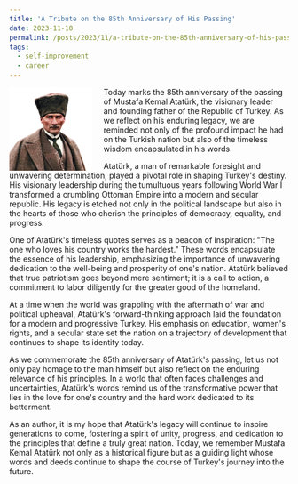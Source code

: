 ```yaml
---
title: 'A Tribute on the 85th Anniversary of His Passing'
date: 2023-11-10
permalink: /posts/2023/11/a-tribute-on-the-85th-anniversary-of-his-passing/
tags:
  - self-improvement
  - career
---
```


<img width="150" alt="road to success" src="/images/posts/a-tribute-on-the-85th-anniversary-of-his-passing.png" style="float: left; margin-right: 20px;" /> Today marks the 85th anniversary of the passing of Mustafa Kemal Atatürk, the visionary leader and founding father of the Republic of Turkey. As we reflect on his enduring legacy, we are reminded not only of the profound impact he had on the Turkish nation but also of the timeless wisdom encapsulated in his words.

Atatürk, a man of remarkable foresight and unwavering determination, played a pivotal role in shaping Turkey's destiny. His visionary leadership during the tumultuous years following World War I transformed a crumbling Ottoman Empire into a modern and secular republic. His legacy is etched not only in the political landscape but also in the hearts of those who cherish the principles of democracy, equality, and progress.

One of Atatürk's timeless quotes serves as a beacon of inspiration: "The one who loves his country works the hardest." These words encapsulate the essence of his leadership, emphasizing the importance of unwavering dedication to the well-being and prosperity of one's nation. Atatürk believed that true patriotism goes beyond mere sentiment; it is a call to action, a commitment to labor diligently for the greater good of the homeland.

At a time when the world was grappling with the aftermath of war and political upheaval, Atatürk's forward-thinking approach laid the foundation for a modern and progressive Turkey. His emphasis on education, women's rights, and a secular state set the nation on a trajectory of development that continues to shape its identity today.

As we commemorate the 85th anniversary of Atatürk's passing, let us not only pay homage to the man himself but also reflect on the enduring relevance of his principles. In a world that often faces challenges and uncertainties, Atatürk's words remind us of the transformative power that lies in the love for one's country and the hard work dedicated to its betterment.

As an author, it is my hope that Atatürk's legacy will continue to inspire generations to come, fostering a spirit of unity, progress, and dedication to the principles that define a truly great nation. Today, we remember Mustafa Kemal Atatürk not only as a historical figure but as a guiding light whose words and deeds continue to shape the course of Turkey's journey into the future.
